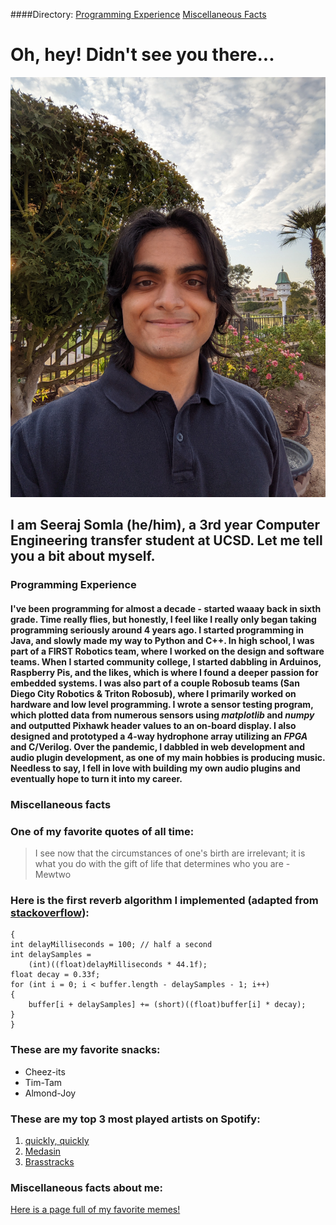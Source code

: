 ####Directory:
[Programming Experience](#programming-experience)
[Miscellaneous Facts](#miscellaneous-facts)

# Oh, hey! Didn't see you there...
![A picture of me](/pictures/SS_profilepicture.jpeg)

## I am **Seeraj Somla** (he/him), a 3rd year Computer Engineering transfer student at UCSD. Let me tell you a bit about myself.

### Programming Experience

#### I've been programming for almost a decade - started waaay back in sixth grade. Time really flies, but honestly, I feel like I really only began taking programming seriously around 4 years ago. I started programming in Java, and slowly made my way to Python and C++. In high school, I was part of a FIRST Robotics team, where I worked on the design and software teams. When I started community college, I started dabbling in Arduinos, Raspberry Pis, and the likes, which is where I found a deeper passion for embedded systems. I was also part of a couple Robosub teams (San Diego City Robotics & Triton Robosub), where I primarily worked on hardware and low level programming. I wrote a sensor testing program, which plotted data from numerous sensors using _matplotlib_ and _numpy_ and outputted Pixhawk header values to an on-board display. I also designed and prototyped a 4-way hydrophone array utilizing an _FPGA_ and C/Verilog. Over the pandemic, I dabbled in web development and audio plugin development, as one of my main hobbies is producing music. Needless to say, I fell in love with building my own audio plugins and eventually hope to turn it into my career.

### Miscellaneous facts

### One of my favorite quotes of all time:
>I see now that the circumstances of one's birth are irrelevant; it is what you do with the gift of life that determines who you are - Mewtwo

### Here is the first reverb algorithm I implemented (adapted from [stackoverflow](https://stackoverflow.com/questions/5318989/reverb-algorithm)):
```
{
int delayMilliseconds = 100; // half a second
int delaySamples = 
    (int)((float)delayMilliseconds * 44.1f); 
float decay = 0.33f;
for (int i = 0; i < buffer.length - delaySamples - 1; i++)
{
    buffer[i + delaySamples] += (short)((float)buffer[i] * decay);
}
}
```

### These are my favorite snacks:
- Cheez-its
- Tim-Tam
- Almond-Joy

### These are my top 3 most played artists on Spotify:
1. [quickly, quickly](https://open.spotify.com/artist/5XTn5Az9AcSKu0oaauC5ES)
2. [Medasin](https://open.spotify.com/artist/62vbsDRAq0qHdezaCOzB0T)
3. [Brasstracks](https://open.spotify.com/artist/5sKvgmG84C0bIMWeS2SRPr)

### Miscellaneous facts about me:
[Here is a page full of my favorite memes!](memes.md)


